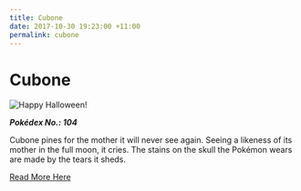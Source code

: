 ```yaml
---
title: Cubone
date: 2017-10-30 19:23:00 +11:00
permalink: cubone
---
```


# Cubone

![Happy Halloween!](https://assets.pokemon.com/assets/cms2/img/pokedex/full/104.png)

**_Pokédex No.: 104_**

Cubone pines for the mother it will never see again. Seeing a likeness of its mother in the full moon, it cries. The stains on the skull the Pokémon wears are made by the tears it sheds.

[Read More Here](https://www.pokemon.com/au/pokedex/cubone)